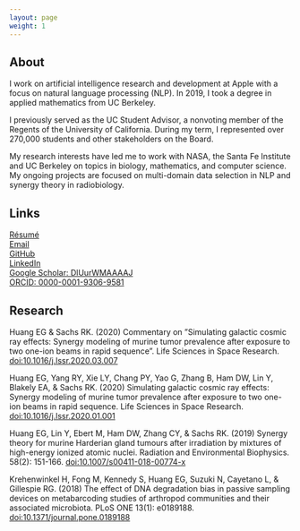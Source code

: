 ```yaml
---
layout: page
weight: 1
---
```


## About 
I work on artificial intelligence research and development at Apple with a focus on natural language processing (NLP). In 2019, I took a degree in applied mathematics from UC Berkeley.

I previously served as the UC Student Advisor, a nonvoting member of the Regents of the University of California. During my term, I represented over 270,000 students and other stakeholders on the Board.  

My research interests have led me to work with NASA, the Santa Fe Institute and UC Berkeley on topics in biology, mathematics, and computer science. My ongoing projects are focused on multi-domain data selection in NLP and synergy theory in radiobiology.

## Links
[Résumé](http://nbviewer.jupyter.org/github/eghuang/cv/blob/master/resume.pdf)  
[Email](mailto:edwardghg@gmail.com)  
[GitHub](https://github.com/eghuang)  
[LinkedIn](https://www.linkedin.com/in/eghuang)  
[Google Scholar: DlUurWMAAAAJ](https://scholar.google.com/citations?user=DlUurWMAAAAJ)  
[ORCID: 0000-0001-9306-9581](https://orcid.org/0000-0001-9306-9581)  
<!-- [Facebook](https://www.facebook.com/UCStudentAdvisor)  
[Twitter](https://twitter.com/EdwardGHuang)   
[Instagram](https://instagram.com/EdwardGHuang) -->

## Research

Huang EG & Sachs RK. (2020) Commentary on ”Simulating galactic cosmic ray effects: Synergy modeling of murine tumor prevalence after exposure to two one-ion beams in rapid sequence”. Life Sciences in Space Research.  
[doi:10.1016/j.lssr.2020.03.007](https://doi.org/10.1016/j.lssr.2020.03.007)  

Huang EG, Yang RY, Xie LY, Chang PY, Yao G, Zhang B, Ham DW, Lin Y, Blakely EA, & Sachs RK. (2020) Simulating galactic cosmic ray effects: Synergy modeling of murine tumor prevalence after exposure to two one-ion beams in rapid sequence. Life Sciences in Space Research.  
[doi:10.1016/j.lssr.2020.01.001](https://doi.org/10.1016/j.lssr.2020.01.001)

Huang EG, Lin Y, Ebert M, Ham DW, Zhang CY, & Sachs RK. (2019) Synergy theory for murine Harderian gland tumours after irradiation by mixtures of high-energy ionized atomic nuclei. Radiation and Environmental Biophysics. 58(2): 151-166.
[doi:10.1007/s00411-018-00774-x](https://doi.org/10.1007/s00411-018-00774-x)

Krehenwinkel H, Fong M, Kennedy S, Huang EG, Suzuki N, Cayetano L, & Gillespie RG. (2018) The effect of DNA degradation bias in passive sampling devices on metabarcoding studies of arthropod communities and their associated microbiota. PLoS ONE 13(1): e0189188.  
[doi:10.1371/journal.pone.0189188](https://doi.org/10.1371/journal.pone.0189188)


